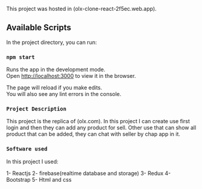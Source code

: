 This project was hosted in (olx-clone-react-2f5ec.web.app).

## Available Scripts

In the project directory, you can run:

### `npm start`

Runs the app in the development mode.<br />
Open [http://localhost:3000](http://localhost:3000) to view it in the browser.

The page will reload if you make edits.<br />
You will also see any lint errors in the console.

### `Project Description`

This project is the replica of (olx.com). In this project I can create use first login and then they can add any product for sell.
Other use that can show all product that can be added, they can chat with seller by chap app in it.

### `Software used`

In this project I used:

1- Reactjs
2- firebase(realtime database and storage)
3- Redux
4- Bootstrap
5- Html and css
